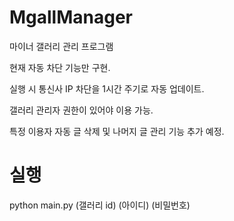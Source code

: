 # MgallManager

마이너 갤러리 관리 프로그램

현재 자동 차단 기능만 구현.

실행 시 통신사 IP 차단을 1시간 주기로 자동 업데이트.

갤러리 관리자 권한이 있어야 이용 가능.

특정 이용자 자동 글 삭제 및 나머지 글 관리 기능 추가 예정.


# 실행
python main.py (갤러리 id) (아이디) (비밀번호)
